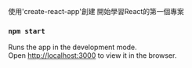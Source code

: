 使用'create-react-app'創建
開始學習React的第一個專案


### `npm start`

Runs the app in the development mode.<br />
Open [http://localhost:3000](http://localhost:3000) to view it in the browser.

